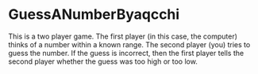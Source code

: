 # GuessANumberByaqcchi
This is a two player game. The first player (in this case, the computer) thinks of a number within a known range. The second player (you) tries to guess the number. If the guess is incorrect, then the first player tells the second player whether the guess was too high or too low.
